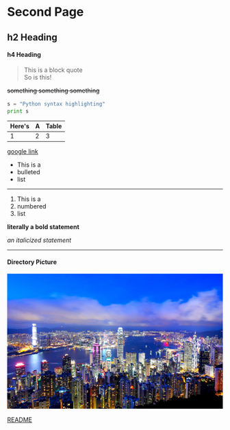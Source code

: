 # Second Page

## h2 Heading
#### h4 Heading

> This is a block quote  
> So is this!

~~something something something~~

```python
s = "Python syntax highlighting"
print s
```

Here's | A | Table
--- | --- | ---
1 | 2 | 3

[google link](https://www.google.com)

* This is a
* bulleted
* list
---
1. This is a
2. numbered
3. list

**literally a bold statement**

*an italicized statement*

___
#### Directory Picture

![alt text](hongkong.jpg "directory pic")

[README](README.md)

